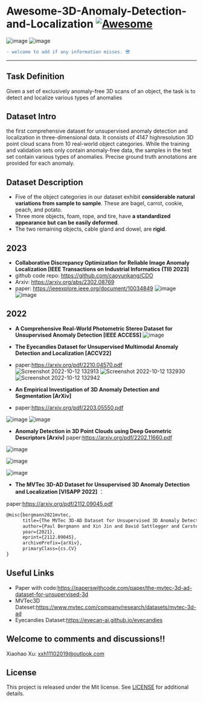 # Awesome-3D-Anomaly-Detection-and-Localization [![Awesome](https://awesome.re/badge.svg)](https://awesome.re)
![image](https://user-images.githubusercontent.com/65257938/146582182-93d4c2fc-d681-4f85-9ad7-2c8f7f1acc98.png)
![image](https://user-images.githubusercontent.com/65257938/146583718-4daa2f88-37e9-492d-93bb-e3cb7b3185c3.png)



```diff
- welcome to add if any information misses. 😎
```
---
## Task Definition
Given a set of exclusively anomaly-free 3D scans of an object, the task is to detect and localize various types of anomalies

## Dataset Intro
the first comprehensive dataset for unsupervised anomaly detection and localization in three-dimensional data. It consists of 4147 highresolution 3D point cloud scans from 10 real-world object categories. While the training and validation sets only contain anomaly-free data, the samples in the test set contain various types of anomalies. Precise ground truth annotations are provided for each anomaly.

## Dataset Description
* Five of the object categories in our dataset exhibit **considerable natural variations from sample to sample**. These are bagel, carrot, cookie, peach, and potato.
* Three more objects, foam, rope, and tire, have **a standardized appearance but can be easily deformed**. 
* The two remaining objects, cable gland and dowel, are **rigid**.

## 2023
* **Collaborative Discrepancy Optimization for Reliable Image Anomaly Localization [IEEE Transactions on Industrial Informatics (TII) 2023]**
* github code repo: https://github.com/caoyunkang/CDO
* Arxiv: https://arxiv.org/abs/2302.08769
* paper: https://ieeexplore.ieee.org/document/10034849
![image](https://user-images.githubusercontent.com/65257938/218688615-dd822b3e-65f1-4190-839a-b6857e3cb0fa.png)
![image](https://user-images.githubusercontent.com/65257938/218688646-b6c1690f-c49a-4a33-ace8-5a81f4279ccd.png)


## 2022

* **A Comprehensive Real-World Photometric Stereo Dataset for Unsupervised Anomaly Detection [IEEE ACCESS]**
![image](https://user-images.githubusercontent.com/65257938/198924699-16b8c841-c7b4-4c9b-b2c6-e13c45503925.png)


* **The Eyecandies Dataset for Unsupervised Multimodal Anomaly Detection and Localization [ACCV22]**
* paper:https://arxiv.org/pdf/2210.04570.pdf
![Screenshot 2022-10-12 132913](https://user-images.githubusercontent.com/65257938/195257853-14f0bbc7-e209-433e-8a24-be9499a51dda.png)
![Screenshot 2022-10-12 132930](https://user-images.githubusercontent.com/65257938/195257858-49541dbb-f549-4e53-8b7f-a6a552db6846.png)
![Screenshot 2022-10-12 132942](https://user-images.githubusercontent.com/65257938/195257867-b6e3e3c3-88c4-4e99-81b1-514047ea261b.png)




* **An Empirical Investigation of 3D Anomaly Detection and Segmentation [ArXiv]**
* paper:<https://arxiv.org/pdf/2203.05550.pdf>

![image](https://user-images.githubusercontent.com/65257938/158067120-eb584cc5-744d-4114-b6ac-121a260eeed1.png)
![image](https://user-images.githubusercontent.com/65257938/158069660-8a4c6c22-54f7-455e-9078-1e96f4241ef3.png)



* **Anomaly Detection in 3D Point Clouds using Deep Geometric Descriptors [Arxiv]**
 paper:<https://arxiv.org/pdf/2202.11660.pdf>

![image](https://user-images.githubusercontent.com/65257938/156167825-a338e8e2-5f44-46b7-8b72-6a1fbbbfe7b6.png)

![image](https://user-images.githubusercontent.com/65257938/156167910-088c02ce-b6b0-42f3-af44-f3f7f1ddf913.png)

![image](https://user-images.githubusercontent.com/65257938/156168048-d65a936f-2fe0-4c96-999a-45d829bd206f.png)


* **The MVTec 3D-AD Dataset for Unsupervised 3D Anomaly Detection and Localization [VISAPP 2022]** ：

 paper:<https://arxiv.org/pdf/2112.09045.pdf>

```latex
@misc{bergmann2021mvtec,
      title={The MVTec 3D-AD Dataset for Unsupervised 3D Anomaly Detection and Localization}, 
      author={Paul Bergmann and Xin Jin and David Sattlegger and Carsten Steger},
      year={2021},
      eprint={2112.09045},
      archivePrefix={arXiv},
      primaryClass={cs.CV}
}
```



## Useful Links
* Paper with code:<https://paperswithcode.com/paper/the-mvtec-3d-ad-dataset-for-unsupervised-3d>
* MVTec3D Dateset:<https://www.mvtec.com/company/research/datasets/mvtec-3d-ad>
* Eyecandies Dataset:<https://eyecan-ai.github.io/eyecandies>

## Welcome to comments and discussions!!
Xiaohao Xu: <xxh11102019@outlook.com>

## License
This project is released under the Mit license. See [LICENSE](LICENSE) for additional details.
   

